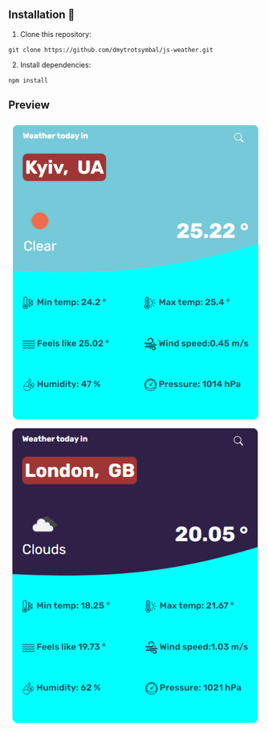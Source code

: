 ## Installation 👷

1. Clone this repository:

```
git clone https://github.com/dmytrotsymbal/js-weather.git
```

2. Install dependencies:

```
npm install
```

## Preview

![Kyiv](/img/Kyiv.png)
![London](/img/London.png)

<!-- ## Functions

Log in popup

Subcribe input

Search news

Filter by topics

Filter by country

News pagination -->
